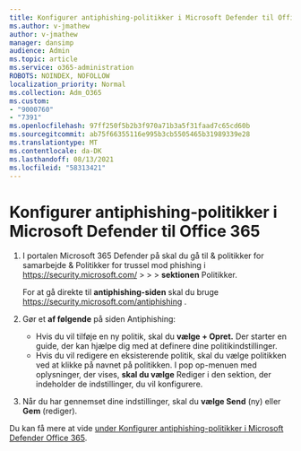 ```yaml
---
title: Konfigurer antiphishing-politikker i Microsoft Defender til Office 365
ms.author: v-jmathew
author: v-jmathew
manager: dansimp
audience: Admin
ms.topic: article
ms.service: o365-administration
ROBOTS: NOINDEX, NOFOLLOW
localization_priority: Normal
ms.collection: Adm_O365
ms.custom:
- "9000760"
- "7391"
ms.openlocfilehash: 97ff250f5b2b3f970a71b3a5f31faad7c65cd60b
ms.sourcegitcommit: ab75f66355116e995b3cb5505465b31989339e28
ms.translationtype: MT
ms.contentlocale: da-DK
ms.lasthandoff: 08/13/2021
ms.locfileid: "58313421"
---
```

# <a name="set-up-anti-phishing-policies-in-microsoft-defender-for-office-365"></a>Konfigurer antiphishing-politikker i Microsoft Defender til Office 365

1. I portalen Microsoft 365 Defender på skal du gå til & politikker for samarbejde & Politikker for trussel mod phishing i <https://security.microsoft.com/>  \>  \>  \>  **sektionen** Politikker.

   For at gå direkte til **antiphishing-siden** skal du bruge <https://security.microsoft.com/antiphishing> .

2. Gør et **af følgende** på siden Antiphishing:
   - Hvis du vil tilføje en ny politik, skal du **vælge + Opret.** Der starter en guide, der kan hjælpe dig med at definere dine politikindstillinger.
   - Hvis du vil redigere en eksisterende politik, skal du vælge politikken ved at klikke på navnet på politikken. I pop op-menuen med oplysninger, der vises, **skal du vælge** Rediger i den sektion, der indeholder de indstillinger, du vil konfigurere.

3. Når du har gennemset dine indstillinger, skal du **vælge Send** (ny) eller **Gem** (rediger).

Du kan få mere at vide [under Konfigurer antiphishing-politikker i Microsoft Defender Office 365](https://docs.microsoft.com/microsoft-365/security/office-365-security/configure-mdo-anti-phishing-policies).

